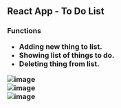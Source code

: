<h2>React App - To Do List </h2>
<h3> Functions </h>
<ul>
    <li>
    Adding new thing to list.
    </li>
    <li>
    Showing list of things to do.
    </li>
    <li>
    Deleting thing from list.
    </li>
</ul>

![image](https://user-images.githubusercontent.com/93492863/178101676-9c6848c8-a8f8-4e25-9906-52f4d463adf2.png)
<br>
![image](https://user-images.githubusercontent.com/93492863/178101723-a254f10f-d287-4f4e-9996-5f9dc7b4eb0c.png)
<br>
![image](https://user-images.githubusercontent.com/93492863/178101748-00a6430f-9cf6-4b6b-8717-cde2633d7ed5.png)

